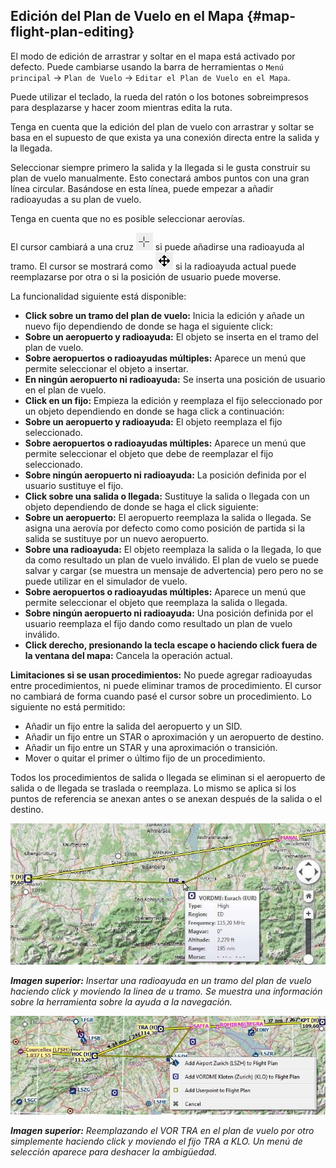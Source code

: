## Edición del Plan de Vuelo en el Mapa {#map-flight-plan-editing}

El modo de edición de arrastrar y soltar en el mapa está activado por defecto. Puede cambiarse usando la barra de herramientas o `Menú principal` -&gt; `Plan de Vuelo` -&gt; `Editar el Plan de Vuelo en el Mapa`.

Puede utilizar el teclado, la rueda del ratón o los botones sobreimpresos para desplazarse y hacer zoom mientras edita la ruta.

Tenga en cuenta que la edición del plan de vuelo con arrastrar y soltar se basa en el supuesto de que exista ya una conexión directa entre la salida y la llegada.

Seleccionar siempre primero la salida y la llegada si le gusta construir su plan de vuelo manualmente. Esto conectará ambos puntos con una gran línea circular. Basándose en esta línea, puede empezar a añadir radioayudas a su plan de vuelo.

Tenga en cuenta que no es posible seleccionar aerovías.

El cursor cambiará a una cruz ![Cursor Cross](../images/cursorcross.png) si puede añadirse una radioayuda al tramo. El cursor se mostrará como ![Cursor Move](../images/cursormove.png) si la radioayuda actual puede reemplazarse por otra o si la posición de usuario puede moverse.

La funcionalidad siguiente está disponible:

* **Click sobre un tramo del plan de vuelo:** Inicia la edición y añade un nuevo fijo dependiendo de donde se haga el siguiente click:
 *   **Sobre un aeropuerto y radioayuda:** El objeto se inserta en el tramo del plan de vuelo.
 *   **Sobre aeropuertos o radioayudas múltiples:** Aparece un menú que permite seleccionar el objeto a insertar.
 *   **En ningún aeropuerto ni radioayuda:** Se inserta una posición de usuario en el plan de vuelo.
*   **Click en un fijo:** Empieza la edición y reemplaza el fijo seleccionado por un objeto dependiendo en donde se haga click a continuación:
  *   **Sobre un aeropuerto y radioayuda:** El objeto reemplaza el fijo seleccionado.
  *   **Sobre aeropuertos o radioayudas múltiples:** Aparece un menú que permite seleccionar el objeto que debe de reemplazar el fijo seleccionado.
  *   **Sobre ningún aeropuerto ni radioayuda:** La posición definida por el usuario sustituye el fijo.
* **Click sobre una salida o llegada:** Sustituye la salida o llegada con un objeto dependiendo de donde se haga el click siguiente:
 *   **Sobre un aeropuerto:** El aeropuerto reemplaza la salida o llegada. Se asigna una aerovía por defecto como como posición de partida si la salida se sustituye por un nuevo aeropuerto.
 *   **Sobre una radioayuda:** El objeto reemplaza la salida o la llegada, lo que da como resultado un plan de vuelo inválido. El plan de vuelo se puede salvar y cargar (se muestra un mensaje de advertencia) pero pero no se puede utilizar en el simulador de vuelo.
 *   **Sobre aeropuertos o radioayudas múltiples:** Aparece un menú que permite seleccionar el objeto que reemplaza la salida o llegada.
 *   **Sobre ningún aeropuerto ni radioayuda:** Una posición definida por el usuario reemplaza el fijo dando como resultado un plan de vuelo inválido.
*   **Click derecho, presionando la tecla escape o haciendo click fuera de la ventana del mapa:** Cancela la operación actual.

**Limitaciones si se usan procedimientos:** No puede agregar radioayudas entre procedimientos, ni puede eliminar tramos de procedimiento. El cursor no cambiará de forma cuando pasé el cursor sobre un procedimiento. Lo siguiente no está permitido:
* Añadir un fijo entre la salida del aeropuerto y un SID.
* Añadir un fijo entre un STAR o aproximación y un aeropuerto de destino.
* Añadir un fijo entre un STAR y una aproximación o transición.
* Mover o quitar el primer o último fijo de un procedimiento.

Todos los procedimientos de salida o llegada se eliminan si el aeropuerto de salida o de llegada se traslada o reemplaza. Lo mismo se aplica si los puntos de referencia se anexan antes o se anexan después de la salida o el destino.

![Flight Plan Edit](../images/fpedit.jpg "Flight Plan Edit")

_**Imagen superior:** Insertar una radioayuda en un tramo del plan de vuelo haciendo click y moviendo la linea de u tramo. Se muestra una información sobre la herramienta sobre la ayuda a la navegación._

![Flight Plan Edit](../images/fpedit2.jpg "Flight Plan Edit")

_**Imagen superior:** Reemplazando el VOR TRA en el plan de vuelo por otro simplemente haciendo click y moviendo el fijo TRA a KLO. Un menú de selección aparece para deshacer la ambigüedad._